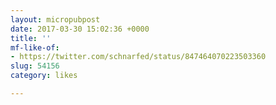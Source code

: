 ```yaml
---
layout: micropubpost
date: 2017-03-30 15:02:36 +0000
title: ''
mf-like-of:
- https://twitter.com/schnarfed/status/847464070223503360
slug: 54156
category: likes

---
```

